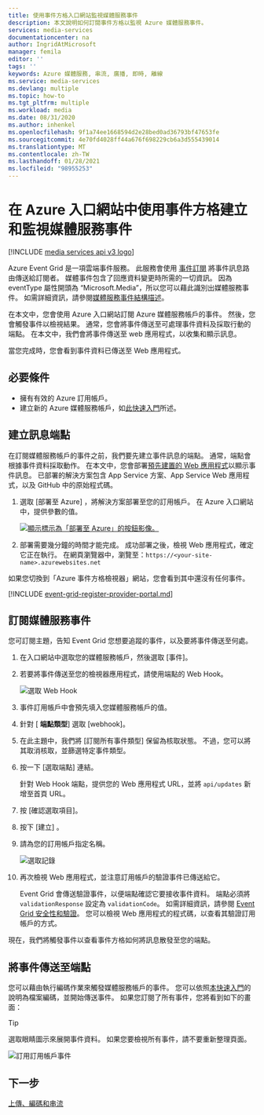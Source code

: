 ```yaml
---
title: 使用事件方格入口網站監視媒體服務事件
description: 本文說明如何訂閱事件方格以監視 Azure 媒體服務事件。
services: media-services
documentationcenter: na
author: IngridAtMicrosoft
manager: femila
editor: ''
tags: ''
keywords: Azure 媒體服務, 串流, 廣播, 即時, 離線
ms.service: media-services
ms.devlang: multiple
ms.topic: how-to
ms.tgt_pltfrm: multiple
ms.workload: media
ms.date: 08/31/2020
ms.author: inhenkel
ms.openlocfilehash: 9f1a74ee1668594d2e28bed0ad36793bf47653fe
ms.sourcegitcommit: 4e70fd4028ff44a676f698229cb6a3d555439014
ms.translationtype: MT
ms.contentlocale: zh-TW
ms.lasthandoff: 01/28/2021
ms.locfileid: "98955253"
---
```

# <a name="create-and-monitor-media-services-events-with-event-grid-using-the-azure-portal"></a>在 Azure 入口網站中使用事件方格建立和監視媒體服務事件

[!INCLUDE [media services api v3 logo](./includes/v3-hr.md)]

Azure Event Grid 是一項雲端事件服務。 此服務會使用 [事件訂閱](../../event-grid/concepts.md#event-subscriptions) 將事件訊息路由傳送給訂閱者。 媒體事件包含了回應資料變更時所需的一切資訊。 因為 eventType 屬性開頭為 “Microsoft.Media”，所以您可以藉此識別出媒體服務事件。 如需詳細資訊，請參閱[媒體服務事件結構描述](media-services-event-schemas.md)。

在本文中，您會使用 Azure 入口網站訂閱 Azure 媒體服務帳戶的事件。 然後，您會觸發事件以檢視結果。 通常，您會將事件傳送至可處理事件資料及採取行動的端點。 在本文中，我們會將事件傳送至 web 應用程式，以收集和顯示訊息。

當您完成時，您會看到事件資料已傳送至 Web 應用程式。

## <a name="prerequisites"></a>必要條件 

* 擁有有效的 Azure 訂用帳戶。
* 建立新的 Azure 媒體服務帳戶，如[此快速入門](./create-account-howto.md)所述。

## <a name="create-a-message-endpoint"></a>建立訊息端點

在訂閱媒體服務帳戶的事件之前，我們要先建立事件訊息的端點。 通常，端點會根據事件資料採取動作。 在本文中，您會部署[預先建置的 Web 應用程式](https://github.com/Azure-Samples/azure-event-grid-viewer)以顯示事件訊息。 已部署的解決方案包含 App Service 方案、App Service Web 應用程式，以及 GitHub 中的原始程式碼。

1. 選取 [部署至 Azure]  ，將解決方案部署至您的訂用帳戶。 在 Azure 入口網站中，提供參數的值。

   [![顯示標示為「部署至 Azure」的按鈕影像。](https://azuredeploy.net/deploybutton.png)](https://portal.azure.com/#create/Microsoft.Template/uri/https%3A%2F%2Fraw.githubusercontent.com%2FAzure-Samples%2Fazure-event-grid-viewer%2Fmaster%2Fazuredeploy.json)

1. 部署需要幾分鐘的時間才能完成。 成功部署之後，檢視 Web 應用程式，確定它正在執行。 在網頁瀏覽器中，瀏覽至：`https://<your-site-name>.azurewebsites.net`

如果您切換到「Azure 事件方格檢視器」網站，您會看到其中還沒有任何事件。
   
[!INCLUDE [event-grid-register-provider-portal.md](../../../includes/event-grid-register-provider-portal.md)]

## <a name="subscribe-to-media-services-events"></a>訂閱媒體服務事件

您可訂閱主題，告知 Event Grid 您想要追蹤的事件，以及要將事件傳送至何處。

1. 在入口網站中選取您的媒體服務帳戶，然後選取 [事件]。
1. 若要將事件傳送至您的檢視器應用程式，請使用端點的 Web Hook。 

   ![選取 Web Hook](./media/monitor-events-portal/select-web-hook.png)

1. 事件訂用帳戶中會預先填入您媒體服務帳戶的值。 
1. 針對 [ **端點類型**] 選取 [webhook]。
1. 在此主題中，我們將 [訂閱所有事件類型] 保留為核取狀態。 不過，您可以將其取消核取，並篩選特定事件類型。 
1. 按一下 [選取端點] 連結。

    針對 Web Hook 端點，提供您的 Web 應用程式 URL，並將 `api/updates` 新增至首頁 URL。 

1. 按 [確認選取項目]。
1. 按下 [建立] 。
1. 請為您的訂用帳戶指定名稱。

   ![選取記錄](./media/monitor-events-portal/create-subscription.png)

1. 再次檢視 Web 應用程式，並注意訂用帳戶的驗證事件已傳送給它。 

    Event Grid 會傳送驗證事件，以便端點確認它要接收事件資料。 端點必須將 `validationResponse` 設定為 `validationCode`。 如需詳細資訊，請參閱 [Event Grid 安全性和驗證](../../event-grid/security-authentication.md)。 您可以檢視 Web 應用程式的程式碼，以查看其驗證訂用帳戶的方式。

現在，我們將觸發事件以查看事件方格如何將訊息散發至您的端點。

## <a name="send-an-event-to-your-endpoint"></a>將事件傳送至端點

您可以藉由執行編碼作業來觸發媒體服務帳戶的事件。 您可以依照[本快速入門](stream-files-dotnet-quickstart.md)的說明為檔案編碼，並開始傳送事件。 如果您訂閱了所有事件，您將看到如下的畫面：

> [!TIP]
> 選取眼睛圖示來展開事件資料。 如果您要檢視所有事件，請不要重新整理頁面。

![訂用訂用帳戶事件](./media/monitor-events-portal/view-subscription-event.png)

## <a name="next-steps"></a>下一步

[上傳、編碼和串流](stream-files-tutorial-with-api.md)
